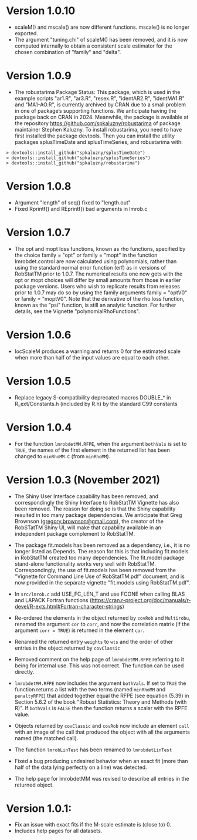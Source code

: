 # Version 1.0.10

- scaleM() and mscale() are now different functions. mscale() is no longer exported.
- The argument "tuning.chi" of scaleM() has been removed, and it is now computed internally to obtain a consistent scale estimator for the chosen combination of "family" and "delta". 

# Version 1.0.9

- The robustarima Package Status: This package, which is used in the example scripts "ar1.R", "ar3.R", "resex.R", "identAR2.R", "identMA1.R" and "MA1-AO.R", is currently archived by CRAN due to a small problem in one of package’s supporting functions.  We anticipate having the package back on CRAN in 2024. Meanwhile, the package is available at the repository https://github.com/spkaluzny/robustarima of package maintainer Stephen Kaluzny.  To install robustarima, you need to have first installed the package devtools.  Then you can install the utility packages splusTimeDate and  splusTimeSeries, and robustarima with:
```
> devtools::install_github("spkaluzny/splusTimeDate")
> devtools::install_github("spkaluzny/splusTimeSeries")
> devtools::install_github("spkaluzny/robustarima")
```

# Version 1.0.8

- Argument "length" of seq() fixed to "length.out"
- Fixed Rprintf() and REprintf() bad arguments in lmrob.c

# Version 1.0.7

- The opt and mopt loss functions, known as rho functions, specified by the choice family = "opt" or family = "mopt" in the function lmrobdet.control are now calculated using polynomials, rather than using the standard normal error function (erf) as in versions of RobStatTM prior to 1.0.7.  The numerical results one now gets with the opt or mopt choices will differ by small amounts from those in earlier package versions. Users who wish to replicate results from releases prior to 1.0.7 may do so by using the family arguments family = "optV0" or family = "moptV0".   Note that the derivative of the rho loss function, known as the "psi" function, is still an analytic function. For further details, see the Vignette "polynomialRhoFunctions".

# Version 1.0.6

- locScaleM produces a warning and returns 0 for the estimated scale when more 
than half of the input values are equal to each other. 

# Version 1.0.5

- Replace legacy S-compatibility deprecated macros DOUBLE_* in 
R_ext/Constants.h (included by R.h) by the standard C99 constants

# Version 1.0.4

- For the function `lmrobdetMM.RFPE`, when the argument `bothVals` is set 
to `TRUE`, the names of the first element in the returned list has been
changed to `minRhoMM.C` (from `minRhoMM`).

# Version 1.0.3 (November 2021)

- The Shiny User Interface capability has been removed, and correspondingly the
Shiny Interface to RobStatTM Vignette has also been removed. The reason for 
doing so is that the Shiny capability resulted in too many package dependencies. 
We anticipate that Greg Brownson (gregory.brownson@gmail.com), the creator of 
the RobSTatTM Shiny UI, will 
make  that capability available in an independent package complement to RobStatTM. 

- The package fit.models has been removed as a dependency, i.e., it is no 
longer listed as Depends. The reason for this is that including fit.models in 
RobStatTM created too many dependencies.  The fit.model package stand-alone 
functionality works very well with RobStatTM.  Correspondingly, the use of 
fit.models has been removed from the "Vignette for Command Line Use of 
RobStatTM.pdf" document, and is now provided in the separate 
vignette  "fit.models using RobStatTM.pdf".

- In `src/lmrob.c` add USE_FC_LEN_T and use FCONE when calling BLAS and 
LAPACK Fortran functions  (https://cran.r-project.org/doc/manuals/r-devel/R-exts.html#Fortran-character-strings)

- Re-ordered the elements in the object returned by `covRob` and `Multirobu`, renamed the 
argument `cor` to `corr`, and now the correlation matrix (if the argument 
`corr = TRUE`) is returned in the element `cor`.

- Renamed the returned entry `weights` to `wts` and the order of other entries
in the object returned by `covClassic`

- Removed comment on the help page of `lmrobdetMM.RFPE` referring to it being for internal use. 
This was not correct. The function can be used directly.

- `lmrobdetMM.RFPE` now includes the argument `bothVals`. If set to `TRUE` the 
function returns a list with the two terms (named `minRhoMM` and `penaltyRFPE`)
that added together equal the RFPE (see equation (5.39) in Section
5.6.2 of the book "Robust Statistics: Theory and Methods (with R)". 
If `bothVals` is `FALSE` then the function returns a scalar with the RPFE value. 

- Objects returned by `covClassic` and `covRob` now include an element `call` with 
an image of the call that produced the object with all the arguments named (the 
matched call).

- The function `lmrobLinTest` has been renamed to `lmrobdetLinTest`

- Fixed a bug producing undesired behavior when an exact fit (more than half of the 
data lying perfectly on a line) was detected. 

- The help page for lmrobdetMM was revised to describe all entries in the 
returned object. 


# Version 1.0.1:
- Fix an issue with exact fits if the M-scale estimate is (close to) 0.
- Includes help pages for all datasets.


